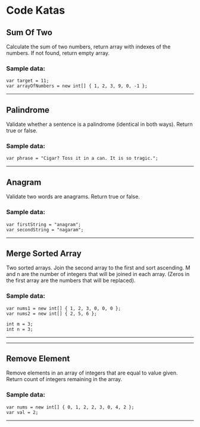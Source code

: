 # Code Katas

## Sum Of Two
Calculate the sum of two numbers, return array with indexes of the numbers. If not found, return empty array.

### Sample data:
```
var target = 11;
var arrayOfNumbers = new int[] { 1, 2, 3, 9, 0, -1 };
```

-----

## Palindrome
Validate whether a sentence is a palindrome (identical in both ways). Return true or false.

### Sample data:
```
var phrase = "Cigar? Toss it in a can. It is so tragic.";
```

-----

## Anagram
Validate two words are anagrams. Return true or false.

### Sample data:
```
var firstString = "anagram";
var secondString = "nagaram";
```

-----

## Merge Sorted Array
Two sorted arrays. Join the second array to the first and sort ascending. M and n are the number of integers that will be joined in each array. (Zeros in the first array are the numbers that will be replaced).

### Sample data:
```
var nums1 = new int[] { 1, 2, 3, 0, 0, 0 };
var nums2 = new int[] { 2, 5, 6 };

int m = 3;
int n = 3;
```

-----

-----

## Remove Element
Remove elements in an array of integers that are equal to value given. Return count of integers remaining in the array.

### Sample data:
```
var nums = new int[] { 0, 1, 2, 2, 3, 0, 4, 2 };
var val = 2;
```

-----
